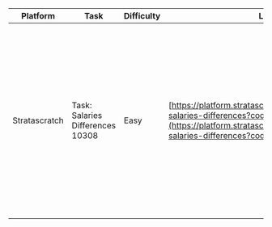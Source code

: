 | Platform      | Task                             | Difficulty | Link                                                                                                                                                                 | Solution                                                                                                                                                                                                                                                        |
| ------------- | -------------------------------- | ---------- | -------------------------------------------------------------------------------------------------------------------------------------------------------------------- | --------------------------------------------------------------------------------------------------------------------------------------------------------------------------------------------------------------------------------------------------------------- |
| Stratascratch | Task: Salaries Differences 10308 | Easy       | [https://platform.stratascratch.com/coding/10308-salaries-differences?code_type=3](https://platform.stratascratch.com/coding/10308-salaries-differences?code_type=3) | select max(case when d.department = 'marketing' then e.salary else null end)<br>     - max(case when d.department = 'engineering' then e.salary else null end)<br>  from db_dept as d<br>       inner join db_employee as e<br>       on d.id = e.department_id |